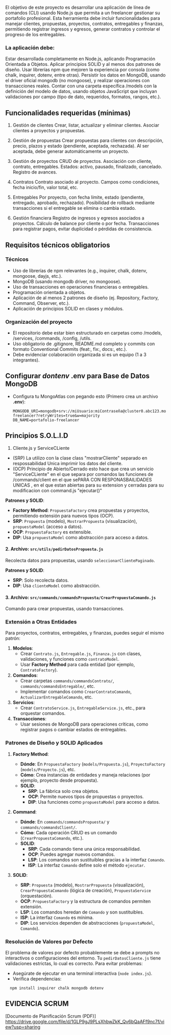 El objetivo de este proyecto es desarrollar una aplicación de línea de comandos (CLI) usando Node.js que permita a un freelancer gestionar su portafolio profesional. Esta herramienta debe incluir funcionalidades para manejar clientes, propuestas, proyectos, contratos, entregables y finanzas, permitiendo registrar ingresos y egresos, generar contratos y controlar el progreso de los entregables.



### La aplicación debe:

Estar desarrollada completamente en Node.js, aplicando Programación Orientada a Objetos.
Aplicar principios SOLID y al menos dos patrones de diseño.
Usar librerías npm que mejoren la experiencia por consola (como chalk, inquirer, dotenv, entre otras).
Persistir los datos en MongoDB, usando el driver oficial mongodb (no mongoose), y realizar operaciones con transacciones reales.
Contar con una carpeta específica /models con la definición del modelo de datos, usando objetos JavaScript que incluyan validaciones por campo (tipo de dato, requeridos, formatos, rangos, etc.).

## Funcionalidades requeridas (mínimas)


1. Gestión de clientes
Crear, listar, actualizar y eliminar clientes.
Asociar clientes a proyectos y propuestas.


2. Gestión de propuestas
Crear propuestas para clientes con descripción, precio, plazos y estado (pendiente, aceptada, rechazada).
Al ser aceptada, debe generar automáticamente un proyecto.


3. Gestión de proyectos
CRUD de proyectos.
Asociación con cliente, contrato, entregables.
Estados: activo, pausado, finalizado, cancelado.
Registro de avances.


4. Contratos
Contrato asociado al proyecto.
Campos como condiciones, fecha inicio/fin, valor total, etc.


5. Entregables
Por proyecto, con fecha límite, estado (pendiente, entregado, aprobado, rechazado).
Posibilidad de rollback mediante transacciones si el entregable se elimina o cambia estado.


6. Gestión financiera
Registro de ingresos y egresos asociados a proyectos.
Cálculo de balance por cliente o por fecha.
Transacciones para registrar pagos, evitar duplicidad o pérdidas de consistencia.


## Requisitos técnicos obligatorios

### Técnicos
- Uso de librerías de npm relevantes (e.g., inquirer, chalk, dotenv, mongoose, dayjs, etc.).
- MongoDB (usando mongodb driver, no mongoose).
- Uso de transacciones en operaciones financieras o entregables.
- Programación orientada a objetos.
- Aplicación de al menos 2 patrones de diseño (ej. Repository, Factory, Command, Observer, etc.).
- Aplicación de principios SOLID en clases y módulos.


### Organización del proyecto
- El repositorio debe estar bien estructurado en carpetas como /models, /services, /commands, /config, /utils.
- Uso obligatorio de .gitignore, README.md completo y commits con formato Conventional Commits (feat:, fix:, docs:, etc.).
- Debe evidenciar colaboración organizada si es un equipo (1 a 3 integrantes).

## Configurar *dontenv* .env para Base de Datos MongoDB
- Configura tu MongoAtlas con pegando esto (Primero crea un archivo **.env**):
  ```
  MONGODB_URI=mongodb+srv://miUsuario:miContraseña@cluster0.abc123.mongodb.net/portafolio-freelancer?retryWrites=true&w=majority
  DB_NAME=portafolio-freelancer
  ```

## Principios S.O.L.I.D
1. Cliente.js y ServiceCLiente
- (SRP) La utilizo con la clase class "mostrarCliente" separado en respossabilidad Unica imprimir los datos del cliente.
- (OCP) Principio de Abierto/Cerrado esto hace que crea un servicio "ServiceCLiente" en el que separa por comandos las funciones de /commands/client en el que sePARA CON RESPONASBAILIDADES UNICAS , en el que estan abiertas para su extension y cerradas para su modificacion con command.js "ejecutar()"



**Patrones y SOLID**:
- **Factory Method**: `PropuestaFactory` crea propuestas y proyectos, permitiendo extensión para nuevos tipos (OCP).
- **SRP**: `Propuesta` (modelo), `MostrarPropuesta` (visualización), `propuestaModel` (acceso a datos).
- **OCP**: `PropuestaFactory` es extensible.
- **DIP**: Usa `propuestaModel` como abstracción para acceso a datos.

#### 2. **Archivo: `src/utils/pedirDatosPropuesta.js`**
Recolecta datos para propuestas, usando `seleccionarClientePaginado`.



**Patrones y SOLID**:
- **SRP**: Solo recolecta datos.
- **DIP**: Usa `clienteModel` como abstracción.

#### 3. **Archivo: `src/commands/commandsPropuesta/CrearPropuestaComando.js`**
Comando para crear propuestas, usando transacciones.




### Extensión a Otras Entidades
Para proyectos, contratos, entregables, y finanzas, puedes seguir el mismo patrón:
1. **Modelos**:
   - Crear `Contrato.js`, `Entregable.js`, `Finanza.js` con clases, validaciones, y funciones como `contratoModel`.
   - Usar **Factory Method** para cada entidad (por ejemplo, `ContratoFactory`).
2. **Comandos**:
   - Crear carpetas `commands/commandsContrato/`, `commands/commandsEntregable/`, etc.
   - Implementar comandos como `CrearContratoComando`, `ActualizarEntregableComando`, etc.
3. **Servicios**:
   - Crear `ContratoService.js`, `EntregableService.js`, etc., para orquestar comandos.
4. **Transacciones**:
   - Usar sesiones de MongoDB para operaciones críticas, como registrar pagos o cambiar estados de entregables.




### Patrones de Diseño y SOLID Aplicados

1. **Factory Method**:
   - **Dónde**: En `PropuestaFactory` (`models/Propuesta.js`), `ProyectoFactory` (`models/Proyecto.js`), etc.
   - **Cómo**: Crea instancias de entidades y maneja relaciones (por ejemplo, proyecto desde propuesta).
   - **SOLID**:
     - **SRP**: La fábrica solo crea objetos.
     - **OCP**: Permite nuevos tipos de propuestas o proyectos.
     - **DIP**: Usa funciones como `propuestaModel` para acceso a datos.

2. **Command**:
   - **Dónde**: En `commands/commandsPropuesta/` y `commands/commandsClient/`.
   - **Cómo**: Cada operación CRUD es un comando (`CrearPropuestaComando`, etc.).
   - **SOLID**:
     - **SRP**: Cada comando tiene una única responsabilidad.
     - **OCP**: Puedes agregar nuevos comandos.
     - **LSP**: Los comandos son sustituibles gracias a la interfaz `Comando`.
     - **ISP**: La interfaz `Comando` define solo el método `ejecutar`.

3. **SOLID**:
   - **SRP**: `Propuesta` (modelo), `MostrarPropuesta` (visualización), `CrearPropuestaComando` (lógica de creación), `PropuestaService` (orquestación).
   - **OCP**: `PropuestaFactory` y la estructura de comandos permiten extensión.
   - **LSP**: Los comandos heredan de `Comando` y son sustituibles.
   - **ISP**: La interfaz `Comando` es mínima.
   - **DIP**: Los servicios dependen de abstracciones (`propuestaModel`, `Comando`).

### Resolución de Valores por Defecto
El problema de valores por defecto probablemente se debe a prompts no interactivos o configuraciones del entorno. Tu `pedirDatosCliente.js` tiene validaciones estrictas, lo cual es correcto. Para evitar problemas:
- Asegúrate de ejecutar en una terminal interactiva (`node index.js`).
- Verifica dependencias:
```
  npm install inquirer chalk mongodb dotenv
  ```

## EVIDENCIA SCRUM
[Documento de Planificación Scrum (PDF)] https://drive.google.com/file/d/1GLP9gJ9PLsXhbwZkK_Qv6bQaAFf9nc7f/view?usp=sharing
